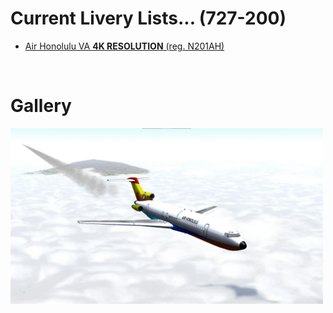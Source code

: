 # Current Livery Lists... (727-200)
<ul>
  <li><a href=https://raw.githubusercontent.com/Sadia2000/Custom-video-livery/main/727-200/727-200.zip>Air Honolulu VA <b>4K RESOLUTION</b> (reg. N201AH)</a></li>
</ul><br>

# Gallery
<a href=https://raw.githubusercontent.com/Sadia2000/Custom-video-livery/main/727-200/727-200.zip><img src=https://raw.githubusercontent.com/Sadia2000/Custom-video-livery/main/727-200/Screenshots/unknown.png alt=N201AH width=500px></a>
